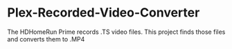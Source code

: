 # Plex-Recorded-Video-Converter
The HDHomeRun Prime records .TS video files. This project finds those files and converts them to .MP4
